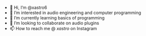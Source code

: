 - 👋 Hi, I’m @xastro6
- 👀 I’m interested in audio engineering and computer programming
- 🌱 I’m currently learning basics of programming
- 💞️ I’m looking to collaborate on audio plugins
- 📫 How to reach me @ _xastro_ on Instagram

<!---
xastro6/xastro6 is a ✨ special ✨ repository because its `README.md` (this file) appears on your GitHub profile.
You can click the Preview link to take a look at your changes.
--->
